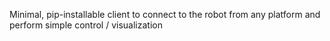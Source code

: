 Minimal, pip-installable client to connect to the robot from any platform and perform simple control / visualization
